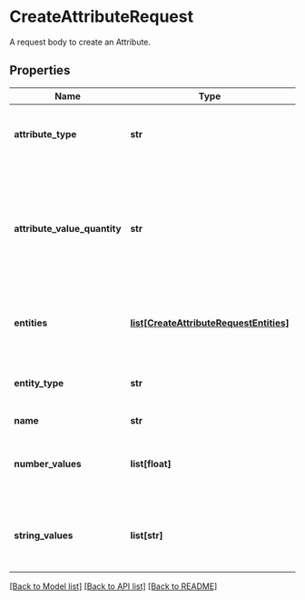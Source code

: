 # CreateAttributeRequest

A request body to create an Attribute.
## Properties
Name | Type | Description | Notes
------------ | ------------- | ------------- | -------------
**attribute_type** | **str** | Denotes the data type of the attribute&#39;s values. | [default to 'string']
**attribute_value_quantity** | **str** | Defines whether or not this attribute can be used on the same entity many times (with different values). | [default to 'multi']
**entities** | [**list[CreateAttributeRequestEntities]**](CreateAttributeRequestEntities.md) | Entities that will be applied to this attribute | [optional] 
**entity_type** | **str** | Denotes the type of entity, driver or vehicle. | 
**name** | **str** | Name | 
**number_values** | **list[float]** | Number values that can be associated with this attribute | [optional] 
**string_values** | **list[str]** | String values that can be associated with this attribute | [optional] 

[[Back to Model list]](../README.md#documentation-for-models) [[Back to API list]](../README.md#documentation-for-api-endpoints) [[Back to README]](../README.md)


